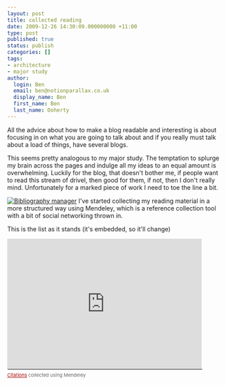 ```yaml
---
layout: post
title: collected reading
date: 2009-12-26 14:30:09.000000000 +11:00
type: post
published: true
status: publish
categories: []
tags:
- architecture
- major study
author:
  login: Ben
  email: ben@notionparallax.co.uk
  display_name: Ben
  first_name: Ben
  last_name: Doherty
---
```

<p>All the advice about how to make a blog readable and interesting is about focusing in on what you are going to talk about and if you really must talk about a load of things, have several blogs.</p>
<p>This seems pretty analogous to my major study. The temptation to splurge my brain across the pages and indulge all my ideas to an equal amount is overwhelming. Luckily for the blog, that doesn't bother me, if people want to read this stream of drivel, then good for them, if not, then I don't really mind. Unfortunately for a marked piece of work I need to toe the line a bit.</p>
<p><a href="http://www.mendeley.com/profiles/ben-doherty"><img border="0" src="{{ site.baseurl }}/assets/big" alt="Bibliography manager" /></a> I've started collecting my reading material in a more structured way using Mendeley, which is a reference collection tool with a bit of social networking thrown in.</p>
<p>This is the list as it stands (it's embedded, so it'll change)</p>
<div style="padding:0;margin:0;text-align:left"><iframe src="http://www.mendeley.com/collections/embed/676661/A70805/" style="height:300px;width:450px;border:none;">There really should be an iframe here :( </iframe><br />
<hr style="border:1px solid #E0E0E0;margin:0px 0px 5px 0px;padding:0;width:450px;" /><span style="color:#666666;font-size:11px;"><a style="color:#A70805" href="http://www.mendeley.com">Citations</a> collected using Mendeley</span></div>
